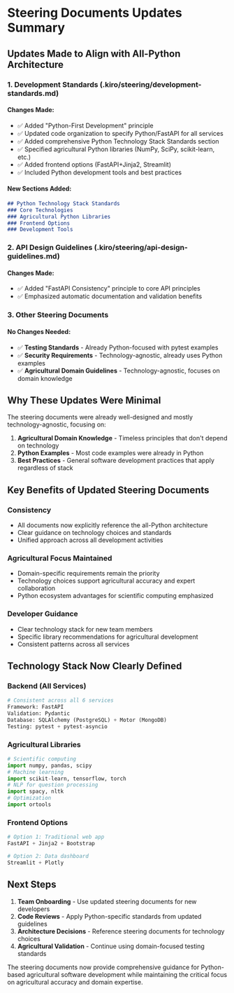 # Steering Documents Updates Summary

## Updates Made to Align with All-Python Architecture

### 1. **Development Standards (.kiro/steering/development-standards.md)**

#### **Changes Made:**
- ✅ Added "Python-First Development" principle
- ✅ Updated code organization to specify Python/FastAPI for all services
- ✅ Added comprehensive Python Technology Stack Standards section
- ✅ Specified agricultural Python libraries (NumPy, SciPy, scikit-learn, etc.)
- ✅ Added frontend options (FastAPI+Jinja2, Streamlit)
- ✅ Included Python development tools and best practices

#### **New Sections Added:**
```markdown
## Python Technology Stack Standards
### Core Technologies
### Agricultural Python Libraries  
### Frontend Options
### Development Tools
```

### 2. **API Design Guidelines (.kiro/steering/api-design-guidelines.md)**

#### **Changes Made:**
- ✅ Added "FastAPI Consistency" principle to core API principles
- ✅ Emphasized automatic documentation and validation benefits

### 3. **Other Steering Documents**

#### **No Changes Needed:**
- ✅ **Testing Standards** - Already Python-focused with pytest examples
- ✅ **Security Requirements** - Technology-agnostic, already uses Python examples
- ✅ **Agricultural Domain Guidelines** - Technology-agnostic, focuses on domain knowledge

## **Why These Updates Were Minimal**

The steering documents were already well-designed and mostly technology-agnostic, focusing on:

1. **Agricultural Domain Knowledge** - Timeless principles that don't depend on technology
2. **Python Examples** - Most code examples were already in Python
3. **Best Practices** - General software development practices that apply regardless of stack

## **Key Benefits of Updated Steering Documents**

### **Consistency**
- All documents now explicitly reference the all-Python architecture
- Clear guidance on technology choices and standards
- Unified approach across all development activities

### **Agricultural Focus Maintained**
- Domain-specific requirements remain the priority
- Technology choices support agricultural accuracy and expert collaboration
- Python ecosystem advantages for scientific computing emphasized

### **Developer Guidance**
- Clear technology stack for new team members
- Specific library recommendations for agricultural development
- Consistent patterns across all services

## **Technology Stack Now Clearly Defined**

### **Backend (All Services)**
```python
# Consistent across all 6 services
Framework: FastAPI
Validation: Pydantic
Database: SQLAlchemy (PostgreSQL) + Motor (MongoDB)
Testing: pytest + pytest-asyncio
```

### **Agricultural Libraries**
```python
# Scientific computing
import numpy, pandas, scipy
# Machine learning
import scikit-learn, tensorflow, torch
# NLP for question processing  
import spacy, nltk
# Optimization
import ortools
```

### **Frontend Options**
```python
# Option 1: Traditional web app
FastAPI + Jinja2 + Bootstrap

# Option 2: Data dashboard
Streamlit + Plotly
```

## **Next Steps**

1. **Team Onboarding** - Use updated steering documents for new developers
2. **Code Reviews** - Apply Python-specific standards from updated guidelines
3. **Architecture Decisions** - Reference steering documents for technology choices
4. **Agricultural Validation** - Continue using domain-focused testing standards

The steering documents now provide comprehensive guidance for Python-based agricultural software development while maintaining the critical focus on agricultural accuracy and domain expertise.